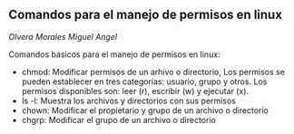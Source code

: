 ## Comandos para el manejo de permisos en linux

*Olvera Morales Miguel Angel*

Comandos basicos para el manejo de permisos en linux:

- chmod: Modificar permisos de un arhivo o directorio, Los permisos se pueden establecer en tres categorías: usuario, grupo y otros. Los permisos disponibles son: leer (r), escribir (w) y ejecutar (x).
- ls -l: Muestra los archivos y directorios con sus permisos
- chown: Modificar el propietario y grupo de un archivo o directorio
- chgrp: Modificar el grupo de un archivo o directorio
